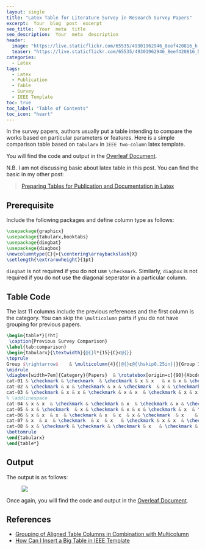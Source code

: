 ```yaml
---
layout: single
title: "Latex Table for Literature Survey in Research Survey Papers"
excerpt:  Your  blog  post  excerpt  
seo_title:  Your  meta  title  
seo_description:  Your  meta  description
header:
  image: "https://live.staticflickr.com/65535/49301962946_8eef420816_h.jpg"
  teaser: "https://live.staticflickr.com/65535/49301962946_8eef420816_h.jpg"
categories:
  - Latex
tags:
  - Latex
  - Publication
  - Table
  - Survey
  - IEEE Template
toc: true
toc_label: "Table of Contents"
toc_icon: "heart"
---
```


In the survey papers, authors usually put a table intending to compare the works based on particular parameters or features. Here is a simple comparison table based on `tabularx` in `IEEE two-column` latex template. 

You will find the code and output in the [Overleaf Document](https://www.overleaf.com/read/bqjtshzgspsj).

N.B. I am not discussing basic about latex table in this post. You can find the basic in my other post:

> [Preparing Tables for Publication and Documentation in Latex](https://shantoroy.com/latex/how-to-create-tables-in-latex/)

## Prerequisite 
Include the following packages and define column type as follows:


```latex
\usepackage{graphicx}
\usepackage{tabularx,booktabs}
\usepackage{dingbat}
\usepackage{diagbox}
\newcolumntype{C}{>{\centering\arraybackslash}X}
\setlength{\extrarowheight}{1pt}
```
`dingbat` is not required if you do not use `\checkmark`. Similarly, `diagbox` is not required if you do not use the diagonal seperator in a particular column.

## Table Code
The last 11 columns include the previous references and the first column is the category. You can skip the `\multicolumn` parts if you do not have grouping for previous papers.


```latex
\begin{table*}[!ht]
 \caption{Previous Survey Comparison}
\label{tab:comparison}
\begin{tabularx}{\textwidth}{@{}l*{15}{C}c@{}}
\toprule
Group $\rightarrow$    & \multicolumn{4}{|@{}c@{\hskip0.25in}|}{Group 1} & \multicolumn{4}{@{}c@{\hskip0.25in}|}{Group 2}  & \multicolumn{3}{@{}c@{\hskip0.25in}}{Group 3} \\ 
\midrule
\diagbox[width=7em]{Category}{Papers}  & \rotatebox[origin=c]{90}{Abcde et al.}  & \rotatebox[origin=c]{90}{Abcde et al.}  & \rotatebox[origin=c]{90}{Abcde et al.}  & \rotatebox[origin=c]{90}{Abcde et al.}  & \rotatebox[origin=c]{90}{Abcde et al.}   & \rotatebox[origin=c]{90}{Abcde et al.}  & \rotatebox[origin=c]{90}{Abcde et al.}   & \rotatebox[origin=c]{90}{Abcde et al.}  & \rotatebox[origin=c]{90}{Abcde et al.}  & \rotatebox[origin=c]{90}{Abcde et al.}  & \rotatebox[origin=c]{90}{Abcde et al.}  \\ \midrule
cat-01 & \checkmark & \checkmark  & \checkmark & x & x   & x & x & \checkmark & x & x & \checkmark \\ 
cat-02 & \checkmark & x & \checkmark & x & \checkmark  & x & \checkmark  & x  & x & x   & \checkmark \\ 
cat-03 & \checkmark & x & x & \checkmark & x & x  & \checkmark & x & x & x & \checkmark\\ 
% \addlinespace
cat-04 & x & x  & \checkmark & \checkmark & x  & \checkmark & x & \checkmark & x & x & \checkmark \\ 
cat-05 & x & \checkmark  & x & \checkmark & x & x & \checkmark & x  & \checkmark  & x & x \\ 
cat-06 & x & x  & x  & \checkmark & x  & x  & x & \checkmark  & x    & x   & x  \\ 
cat-07 & x  & x  & \checkmark  & x  & x   & \checkmark & x & x  & \checkmark & x  & x \\ 
cat-08 & x & \checkmark & \checkmark & \checkmark & x   & \checkmark & x & \checkmark & x  & \checkmark & x \\ 
\bottomrule
\end{tabularx}
\end{table*}
```

## Output
The output is as follows:
<figure>
	<a href="https://live.staticflickr.com/65535/49301916326_898d3640d6_h.jpg"><img src="https://live.staticflickr.com/65535/49301916326_898d3640d6_h.jpg"></a>
</figure>

Once again, you will find the code and output in the [Overleaf Document](https://www.overleaf.com/read/bqjtshzgspsj).



## References
* [Grouping of Aligned Table Columns in Combination with Multicolumn](https://tex.stackexchange.com/questions/262760/grouping-of-aligned-table-columns-in-combination-with-multicolumn-and-a-long-hea)
* [How Can I Insert a Big Table in IEEE Template](https://tex.stackexchange.com/questions/305411/how-can-i-insert-a-big-table-in-ieee-template)
<!--stackedit_data:
eyJoaXN0b3J5IjpbLTE4MzM4OTA1NTQsLTEzNzgyNjQ4NTUsMj
A1NDE2Nzk0OSwtMjA3MjY2ODA5MV19
-->